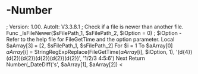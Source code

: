 # -Number
 ; Version: 1.00. AutoIt: V3.3.8.1 ; Check if a file is newer than another file. Func _IsFileNewer($sFilePath_1, $sFilePath_2, $iOption = 0) ; $iOption - Refer to the help file for FileGetTime and the option parameter.     Local $aArray[3] = [2, $sFilePath_1, $sFilePath_2]     For $i = 1 To $aArray[0]         $aArray[$i] = StringRegExpReplace(FileGetTime($aArray[$i], $iOption, 1), '(d{4})(d{2})(d{2})(d{2})(d{2})(d{2})', '1/2/3 4:5:6')     Next     Return Number(_DateDiff('s', $aArray[1], $aArray[2]) &lt; 
